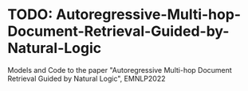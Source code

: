 # TODO: Autoregressive-Multi-hop-Document-Retrieval-Guided-by-Natural-Logic
Models and Code to the paper "Autoregressive Multi-hop Document Retrieval Guided by Natural Logic", EMNLP2022
